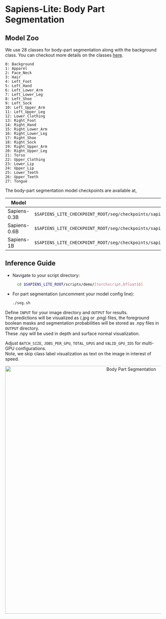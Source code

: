 # Sapiens-Lite: Body Part Segmentation

## Model Zoo
We use 28 classes for body-part segmentation along with the background class.
You can checkout more details on the classes [here](../../seg/mmseg/datasets/goliath.py).

```
0: Background
1: Apparel
2: Face_Neck
3: Hair
4: Left_Foot
5: Left_Hand
6: Left_Lower_Arm
7: Left_Lower_Leg
8: Left_Shoe
9: Left_Sock
10: Left_Upper_Arm
11: Left_Upper_Leg
12: Lower_Clothing
13: Right_Foot
14: Right_Hand
15: Right_Lower_Arm
16: Right_Lower_Leg
17: Right_Shoe
18: Right_Sock
19: Right_Upper_Arm
20: Right_Upper_Leg
21: Torso
22: Upper_Clothing
23: Lower_Lip
24: Upper_Lip
25: Lower_Teeth
26: Upper_Teeth
27: Tongue
```

The body-part segmentation model checkpoints are available at,

| Model         | Checkpoint Path
|---------------|--------------------------------------------------------------------------------------------------
| Sapiens-0.3B  | `$SAPIENS_LITE_CHECKPOINT_ROOT/seg/checkpoints/sapiens_0.3b/sapiens_0.3b_goliath_best_goliath_mIoU_7673_epoch_194_$MODE.pt2`
| Sapiens-0.6B  | `$SAPIENS_LITE_CHECKPOINT_ROOT/seg/checkpoints/sapiens_0.6b/sapiens_0.6b_goliath_best_goliath_mIoU_7777_epoch_178_$MODE.pt2`
| Sapiens-1B  | `$SAPIENS_LITE_CHECKPOINT_ROOT/seg/checkpoints/sapiens_1b/sapiens_1b_goliath_best_goliath_mIoU_7994_epoch_151_$MODE.pt2`


## Inference Guide

- Navigate to your script directory:
  ```bash
    cd $SAPIENS_LITE_ROOT/scripts/demo/[torchscript,bfloat16]
  ```
- For part segmentation (uncomment your model config line):
  ```bash
  ./seg.sh
  ```

Define `INPUT` for your image directory and `OUTPUT` for results.\
The predictions will be visualized as (.jpg or .png) files, the foreground boolean masks and segmentation probabilities will be stored as .npy files in `OUTPUT` directory.\
These .npy will be used in depth and surface normal visualization.

Adjust `BATCH_SIZE`, `JOBS_PER_GPU`, `TOTAL_GPUS` and `VALID_GPU_IDS` for multi-GPU configurations.\
Note, we skip class label visualization as text on the image in interest of speed.

<p align="center">
  <img src="../assets/seg.gif" alt="Body Part Segmentation" width="800" style="margin-right: 10px;"/>
</p>
